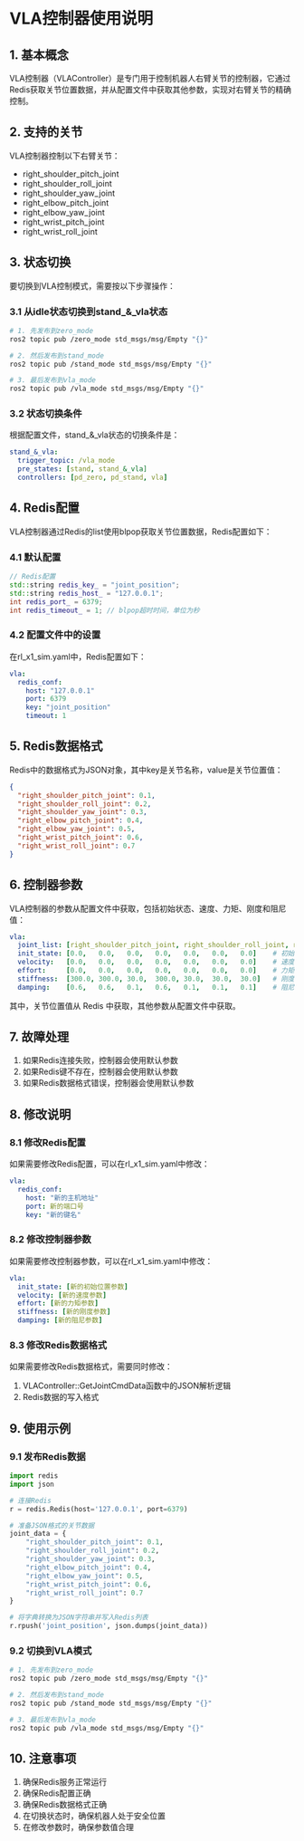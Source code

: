 # VLA控制器使用说明

## 1. 基本概念
VLA控制器（VLAController）是专门用于控制机器人右臂关节的控制器，它通过Redis获取关节位置数据，并从配置文件中获取其他参数，实现对右臂关节的精确控制。

## 2. 支持的关节
VLA控制器控制以下右臂关节：
- right_shoulder_pitch_joint
- right_shoulder_roll_joint
- right_shoulder_yaw_joint
- right_elbow_pitch_joint
- right_elbow_yaw_joint
- right_wrist_pitch_joint
- right_wrist_roll_joint

## 3. 状态切换
要切换到VLA控制模式，需要按以下步骤操作：

### 3.1 从idle状态切换到stand_&_vla状态
```bash
# 1. 先发布到zero_mode
ros2 topic pub /zero_mode std_msgs/msg/Empty "{}"

# 2. 然后发布到stand_mode
ros2 topic pub /stand_mode std_msgs/msg/Empty "{}"

# 3. 最后发布到vla_mode
ros2 topic pub /vla_mode std_msgs/msg/Empty "{}"
```

### 3.2 状态切换条件
根据配置文件，stand_&_vla状态的切换条件是：
```yaml
stand_&_vla:
  trigger_topic: /vla_mode
  pre_states: [stand, stand_&_vla]
  controllers: [pd_zero, pd_stand, vla]
```

## 4. Redis配置
VLA控制器通过Redis的list使用blpop获取关节位置数据，Redis配置如下：

### 4.1 默认配置
```cpp
// Redis配置
std::string redis_key_ = "joint_position";
std::string redis_host_ = "127.0.0.1";
int redis_port_ = 6379;
int redis_timeout_ = 1; // blpop超时时间，单位为秒
```

### 4.2 配置文件中的设置
在rl_x1_sim.yaml中，Redis配置如下：
```yaml
vla:
  redis_conf:
    host: "127.0.0.1"
    port: 6379
    key: "joint_position"
    timeout: 1
```

## 5. Redis数据格式
Redis中的数据格式为JSON对象，其中key是关节名称，value是关节位置值：

```json
{
  "right_shoulder_pitch_joint": 0.1,
  "right_shoulder_roll_joint": 0.2,
  "right_shoulder_yaw_joint": 0.3,
  "right_elbow_pitch_joint": 0.4,
  "right_elbow_yaw_joint": 0.5,
  "right_wrist_pitch_joint": 0.6,
  "right_wrist_roll_joint": 0.7
}
```

## 6. 控制器参数
VLA控制器的参数从配置文件中获取，包括初始状态、速度、力矩、刚度和阻尼值：

```yaml
vla:
  joint_list: [right_shoulder_pitch_joint, right_shoulder_roll_joint, right_shoulder_yaw_joint, right_elbow_pitch_joint, right_elbow_yaw_joint, right_wrist_pitch_joint, right_wrist_roll_joint]
  init_state: [0.0,   0.0,   0.0,   0.0,   0.0,   0.0,   0.0]    # 初始位置
  velocity:   [0.0,   0.0,   0.0,   0.0,   0.0,   0.0,   0.0]    # 速度
  effort:     [0.0,   0.0,   0.0,   0.0,   0.0,   0.0,   0.0]    # 力矩
  stiffness:  [300.0, 300.0, 30.0,  300.0, 30.0,  30.0,  30.0]   # 刚度
  damping:    [0.6,   0.6,   0.1,   0.6,   0.1,   0.1,   0.1]    # 阻尼
```

其中，关节位置值从 Redis 中获取，其他参数从配置文件中获取。

## 7. 故障处理
1. 如果Redis连接失败，控制器会使用默认参数
2. 如果Redis键不存在，控制器会使用默认参数
3. 如果Redis数据格式错误，控制器会使用默认参数

## 8. 修改说明

### 8.1 修改Redis配置
如果需要修改Redis配置，可以在rl_x1_sim.yaml中修改：
```yaml
vla:
  redis_conf:
    host: "新的主机地址"
    port: 新的端口号
    key: "新的键名"
```

### 8.2 修改控制器参数
如果需要修改控制器参数，可以在rl_x1_sim.yaml中修改：
```yaml
vla:
  init_state: [新的初始位置参数]
  velocity: [新的速度参数]
  effort: [新的力矩参数]
  stiffness: [新的刚度参数]
  damping: [新的阻尼参数]
```

### 8.3 修改Redis数据格式
如果需要修改Redis数据格式，需要同时修改：
1. VLAController::GetJointCmdData函数中的JSON解析逻辑
2. Redis数据的写入格式

## 9. 使用示例

### 9.1 发布Redis数据
```python
import redis
import json

# 连接Redis
r = redis.Redis(host='127.0.0.1', port=6379)

# 准备JSON格式的关节数据
joint_data = {
    "right_shoulder_pitch_joint": 0.1,
    "right_shoulder_roll_joint": 0.2,
    "right_shoulder_yaw_joint": 0.3,
    "right_elbow_pitch_joint": 0.4,
    "right_elbow_yaw_joint": 0.5,
    "right_wrist_pitch_joint": 0.6,
    "right_wrist_roll_joint": 0.7
}

# 将字典转换为JSON字符串并写入Redis列表
r.rpush('joint_position', json.dumps(joint_data))
```

### 9.2 切换到VLA模式
```bash
# 1. 先发布到zero_mode
ros2 topic pub /zero_mode std_msgs/msg/Empty "{}"

# 2. 然后发布到stand_mode
ros2 topic pub /stand_mode std_msgs/msg/Empty "{}"

# 3. 最后发布到vla_mode
ros2 topic pub /vla_mode std_msgs/msg/Empty "{}"
```

## 10. 注意事项
1. 确保Redis服务正常运行
2. 确保Redis配置正确
3. 确保Redis数据格式正确
4. 在切换状态时，确保机器人处于安全位置
5. 在修改参数时，确保参数值合理
